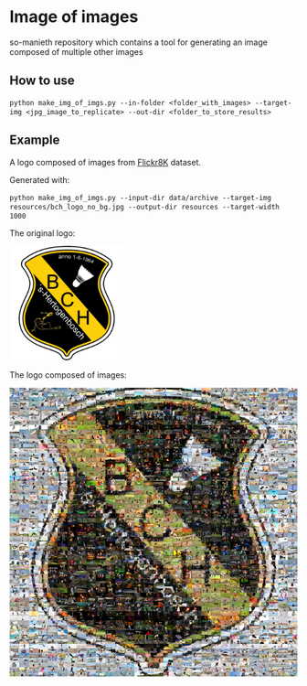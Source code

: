 # Image of images
so-manieth repository which contains a tool for generating an image composed of multiple other images


## How to use
```
python make_img_of_imgs.py --in-folder <folder_with_images> --target-img <jpg_image_to_replicate> --out-dir <folder_to_store_results>
```

## Example
A logo composed of images from [Flickr8K](https://www.kaggle.com/adityajn105/flickr8k/activity) dataset.

Generated with:
```
python make_img_of_imgs.py --input-dir data/archive --target-img resources/bch_logo_no_bg.jpg --output-dir resources --target-width 1000
```

The original logo:

<img src="resources/bch_logo_no_bg.jpg" width="200"/>

The logo composed of images:

<img src="resources/result.png" width="800"/>
